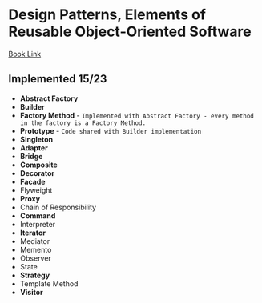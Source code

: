 # Design Patterns, Elements of Reusable Object-Oriented Software

[Book Link](../main/Docs/Design%20Patterns%2C%20Elements%20of%20Reusable%20Object-Oriented%20Software.pdf)

## Implemented **15/23**

- **Abstract Factory**
- **Builder**
- **Factory Method** -  ``Implemented with Abstract Factory - every method in the factory is a Factory Method.``
- **Prototype** - ``Code shared with Builder implementation``
- **Singleton**
- **Adapter**
- **Bridge**
- **Composite**
- **Decorator**
- **Facade**
- Flyweight
- **Proxy**
- Chain of Responsibility
- **Command**
- Interpreter
- **Iterator**
- Mediator
- Memento
- Observer
- State
- **Strategy**
- Template Method
- **Visitor**
